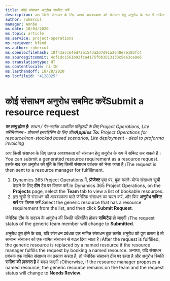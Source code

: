 ```yaml
---
title: कोई संसाधन अनुरोध सबमिट करें
description: आप किसी संसाधन के लिए उत्पन्न आवश्यकता को संसाधन हेतु अनुरोध के रूप में सब्मिट कर सकते हैं। इसके बाद इस अनुरोध को पूर्ति के लिए किसी संसाधन प्रबंधक को भेजा जाता है।
author: ruhercul
manager: Annbe
ms.date: 10/04/2020
ms.topic: article
ms.service: project-operations
ms.reviewer: kfend
ms.author: ruhercul
ms.openlocfilehash: 18f43acc64ed72b1543a2d7d91a2648e7e185fc4
ms.sourcegitcommit: 4cf1dc1561b92fca4175f0b3813133c5e63ce8e6
ms.translationtype: HT
ms.contentlocale: hi-IN
ms.lasthandoff: 10/28/2020
ms.locfileid: "4128825"
---
```

# <a name="submit-a-resource-request"></a><span data-ttu-id="3a0c2-104">कोई संसाधन अनुरोध सबमिट करें</span><span class="sxs-lookup"><span data-stu-id="3a0c2-104">Submit a resource request</span></span>

<span data-ttu-id="3a0c2-105">_**पर लागू होता है:** साधन / गैर-स्टॉक आधारित परिदृश्यों के लिए Project Operations, Lite परिनियोजन - प्रोफार्मा इनवॉइसिंग के लिए डील_</span><span class="sxs-lookup"><span data-stu-id="3a0c2-105">_**Applies To:** Project Operations for resource/non-stocked based scenarios, Lite deployment - deal to proforma invoicing_</span></span>

<span data-ttu-id="3a0c2-106">आप किसी संसाधन के लिए उत्पन्न आवश्यकता को संसाधन हेतु अनुरोध के रूप में सब्मिट कर सकते हैं।</span><span class="sxs-lookup"><span data-stu-id="3a0c2-106">You can submit a generated resource requirement as a resource request.</span></span> <span data-ttu-id="3a0c2-107">इसके बाद इस अनुरोध को पूर्ति के लिए किसी संसाधन प्रबंधक को भेजा जाता है।</span><span class="sxs-lookup"><span data-stu-id="3a0c2-107">The request is then sent to a resource manager for fulfillment.</span></span>

1. <span data-ttu-id="3a0c2-108">Dynamics 365 Project Operations में, **प्रोजेक्ट** पृष्ठ पर, बुक करने-योग्य संसाधन सूची देखने के लिए **टीम** टैब पर क्लिक करें.</span><span class="sxs-lookup"><span data-stu-id="3a0c2-108">In Dynamics 365 Project Operations, on the **Projects** page, select the **Team** tab to view a list of bookable resources.</span></span> 
2. <span data-ttu-id="3a0c2-109">इस सूची से संसाधन की आवश्यकता वाले जेनेरिक संसाधन का चयन करें, और फिर **अनुरोध सब्मिट करें** पर क्लिक करें.</span><span class="sxs-lookup"><span data-stu-id="3a0c2-109">Select the generic resource that has a resource requirement from the list, and then click **Submit Request**.</span></span>

<span data-ttu-id="3a0c2-110">जेनेरिक टीम के सदस्य के अनुरोध की स्थिति परिवर्तित होकर **सब्मिटेड** हो जाएगी।</span><span class="sxs-lookup"><span data-stu-id="3a0c2-110">The request status of the generic team member will change to **Submitted**.</span></span>

<span data-ttu-id="3a0c2-111">अनुरोध पूरा होने के बाद, यदि संसाधन प्रबंधक एक नामित संसाधन बुक करके अनुरोध को पूरा करता है तो सामान्य संसाधन को एक नामित संसाधन से बदल दिया जाता है।</span><span class="sxs-lookup"><span data-stu-id="3a0c2-111">After the request is fulfilled, the generic resource is replaced by a named resource if the resource manager fulfills the request by booking a named resource.</span></span> <span data-ttu-id="3a0c2-112">अन्यथा, यदि संसाधन प्रबंधक एक नामित संसाधन का प्रस्ताव करता है, तो जेनेरिक संसाधन टीम पर रहता है और अनुरोध स्थिति **समीक्षा की ज़रूरत है** में बदल जाएगी।</span><span class="sxs-lookup"><span data-stu-id="3a0c2-112">Otherwise, if the resource manager proposes a named resource, the generic resource remains on the team and the request status will change to **Needs Review**.</span></span>
